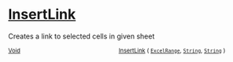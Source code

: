 # [InsertLink](./ExcelHelper-100663999.md)

Creates a link to selected cells in given sheet

<sub>[Void](https://docs.microsoft.com/en-us/dotnet/api/System.Void)</sub><img width=200/><sub>[InsertLink](./ExcelHelper-100663999.md) ( [`ExcelRange`](./ExcelHelper-100663999.md), [`String`](https://docs.microsoft.com/en-us/dotnet/api/System.String), [`String`](https://docs.microsoft.com/en-us/dotnet/api/System.String) )</sub><br>


